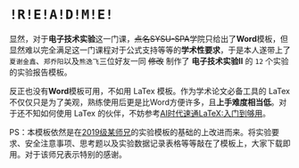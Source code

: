 # `!R!E!A!D!M!E!`

显然，对于**电子技术实验**这一门课，~~点名SYSU-SPA~~学院只给出了**Word**模板，但显然难以完全满足这一门课程对于公式支持等等的**学术性要求**，于是本人遂带上了`夏谢金鑫`、`郑乔阳`以及`熊逸飞`三位好友一同 ~~修改~~ 制作了 **电子技术实验II** 的 $\texttt{12}$ 个实验的实验报告模板。

反正也没有**Word**模板可用，不如用 $\mathrm{LaTex}$ 模板。作为学术论文必备工具的 $\mathrm{LaTex}$ 不仅仅只是为了美观，熟练使用后更是比Word方便许多，且**上手难度相当低**。对于还不知如何使用 $\mathrm{LaTex}$ 的伙伴，不妨参考[AI时代速通LaTeX:入门到够用](https://mp.weixin.qq.com/s/oL29NYCLSGJIbMIYV57SjQ)。

PS：本模板依然是在[2019级某师兄](https://github.com/huanyushi/SYSU-SPA-Labreport-Template/releases)的实验模板的基础的上改进而来。将实验要求、安全注意事项、思考题以及实验数据记录表格等等敲在了模板上，大家下载即用。对于该师兄表示特别的感谢。
